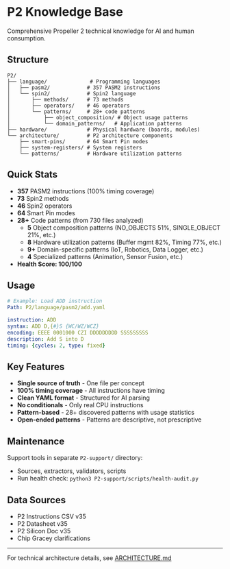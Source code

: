 # P2 Knowledge Base

Comprehensive Propeller 2 technical knowledge for AI and human consumption.

## Structure

```
P2/
├── language/              # Programming languages
│   ├── pasm2/            # 357 PASM2 instructions
│   └── spin2/            # Spin2 language
│       ├── methods/      # 73 methods
│       ├── operators/    # 46 operators
│       └── patterns/     # 28+ code patterns
│           ├── object_composition/ # Object usage patterns
│           └── domain_patterns/   # Application patterns
├── hardware/             # Physical hardware (boards, modules)
└── architecture/         # P2 architecture components
    ├── smart-pins/       # 64 Smart Pin modes
    ├── system-registers/ # System registers
    └── patterns/         # Hardware utilization patterns
```

## Quick Stats

- **357** PASM2 instructions (100% timing coverage)
- **73** Spin2 methods
- **46** Spin2 operators  
- **64** Smart Pin modes
- **28+** Code patterns (from 730 files analyzed)
  - **5** Object composition patterns (NO_OBJECTS 51%, SINGLE_OBJECT 21%, etc.)
  - **8** Hardware utilization patterns (Buffer mgmt 82%, Timing 77%, etc.)
  - **9+** Domain-specific patterns (IoT, Robotics, Data Logger, etc.)
  - **4** Specialized patterns (Animation, Sensor Fusion, etc.)
- **Health Score: 100/100**

## Usage

```yaml
# Example: Load ADD instruction
Path: P2/language/pasm2/add.yaml

instruction: ADD
syntax: ADD D,{#}S {WC/WZ/WCZ}
encoding: EEEE 0001000 CZI DDDDDDDDD SSSSSSSSS
description: Add S into D
timing: {cycles: 2, type: fixed}
```

## Key Features

- **Single source of truth** - One file per concept
- **100% timing coverage** - All instructions have timing
- **Clean YAML format** - Structured for AI parsing
- **No conditionals** - Only real CPU instructions
- **Pattern-based** - 28+ discovered patterns with usage statistics
- **Open-ended patterns** - Patterns are descriptive, not prescriptive

## Maintenance

Support tools in separate `P2-support/` directory:
- Sources, extractors, validators, scripts
- Run health check: `python3 P2-support/scripts/health-audit.py`

## Data Sources

- P2 Instructions CSV v35
- P2 Datasheet v35  
- P2 Silicon Doc v35
- Chip Gracey clarifications

---

For technical architecture details, see [ARCHITECTURE.md](ARCHITECTURE.md)